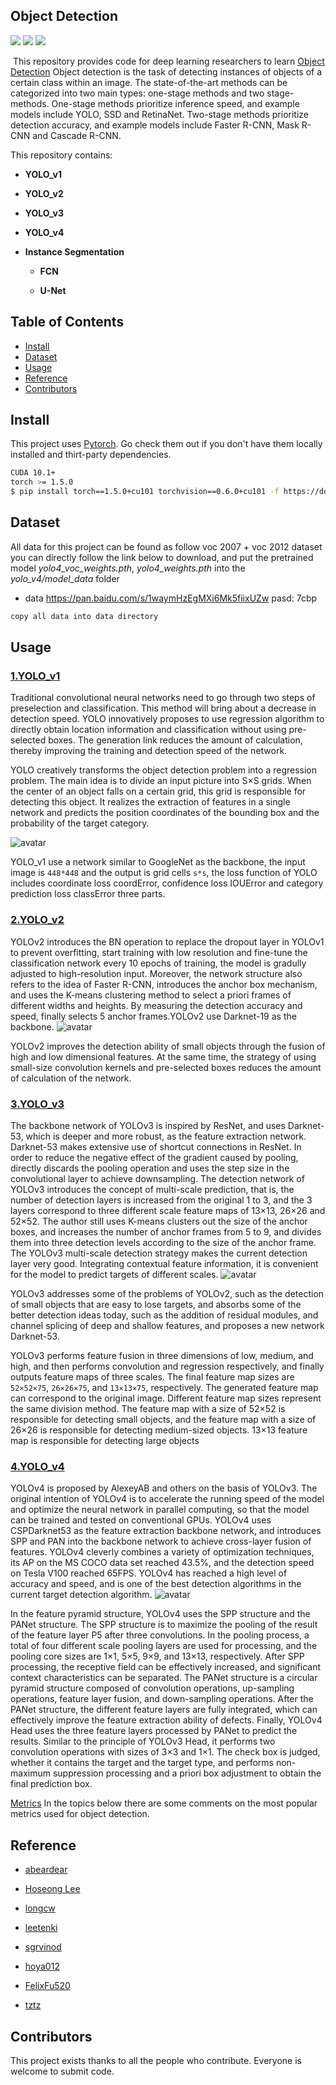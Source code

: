 ## Object Detection

[![](https://img.shields.io/badge/version-1.0.0-brightgreen.svg)](https://github.com/bruce1408/Pytorch_learning)
![](https://img.shields.io/badge/platform-Pytorch-brightgreen.svg)
![](https://img.shields.io/badge/python-3.6-blue.svg)

&nbsp;This repository provides code for deep learning researchers to learn [Object Detection](https://machinelearningmastery.com/object-recognition-with-deep-learning/)
Object detection is the task of detecting instances of objects of a certain class within an image. The state-of-the-art methods can be categorized into two main types: one-stage methods and two stage-methods. One-stage methods prioritize inference speed, and example models include YOLO, SSD and RetinaNet. Two-stage methods prioritize detection accuracy, and example models include Faster R-CNN, Mask R-CNN and Cascade R-CNN.

This repository contains:

- **YOLO_v1**
- **YOLO_v2**
- **YOLO_v3**
- **YOLO_v4**
- **Instance Segmentation**

  - **FCN**

  - **U-Net**

## Table of Contents

- [Install](#install)
- [Dataset](#Dataset)
- [Usage](#usage)
- [Reference](#Reference)
- [Contributors](#Contributors)

## Install

This project uses [Pytorch](https://pytorch.org/get-started/previous-versions/). Go check them out if you don't have them locally installed and thirt-party dependencies.

```sh
CUDA 10.1+
torch >= 1.5.0
$ pip install torch==1.5.0+cu101 torchvision==0.6.0+cu101 -f https://download.pytorch.org/whl/torch_stable.html
```

## Dataset

All data for this project can be found as follow
voc 2007 + voc 2012 dataset you can directly follow the link below to download, and put the pretrained model _yolo4_voc_weights.pth_, _yolo4_weights.pth_ into the _yolo_v4/model_data_ folder

- data <https://pan.baidu.com/s/1waymHzEgMXi6Mk5fiixUZw> pasd: 7cbp

```sh
copy all data into data directory
```

## Usage

### [1.YOLO_v1](https://arxiv.org/abs/1506.02640)

Traditional convolutional neural networks need to go through two steps of preselection and classification. This method will bring about a decrease in detection speed. YOLO innovatively proposes to use regression algorithm to directly obtain location information and classification without using pre-selected boxes. The generation link reduces the amount of calculation, thereby improving the training and detection speed of the network.

YOLO creatively transforms the object detection problem into a regression problem. The main idea is to divide an input picture into S×S grids. When the center of an object falls on a certain grid, this grid is responsible for detecting this object. It realizes the extraction of features in a single network and predicts the position coordinates of the bounding box and the probability of the target category.

![avatar](data/yolov1.png)

YOLO_v1 use a network similar to GoogleNet as the backbone, the input image is `448*448` and the output is grid cells `s*s`, the loss function of YOLO includes coordinate loss coordError, confidence loss IOUError and category prediction loss classError three parts.

### [2.YOLO_v2](https://arxiv.org/abs/1612.08242)

YOLOv2 introduces the BN operation to replace the dropout layer in YOLOv1 to prevent overfitting, start training with low resolution and fine-tune the classification network every 10 epochs of training, the model is gradully adjusted to high-resolution input. Moreover, the network structure also refers to the idea of Faster R-CNN, introduces the anchor box mechanism, and uses the K-means clustering method to select a priori frames of different widths and heights. By measuring the detection accuracy and speed, finally selects 5 anchor frames.YOLOv2 use Darknet-19 as the backbone.
![avatar](data/yolov2.png)

YOLOv2 improves the detection ability of small objects through the fusion of high and low dimensional features. At the same time, the strategy of using small-size convolution kernels and pre-selected boxes reduces the amount of calculation of the network.

### [3.YOLO_v3](https://arxiv.org/abs/1804.02767)

The backbone network of YOLOv3 is inspired by ResNet, and uses Darknet-53, which is deeper and more robust, as the feature extraction network. Darknet-53 makes extensive use of shortcut connections in ResNet. In order to reduce the negative effect of the gradient caused by pooling, directly discards the pooling operation and uses the step size in the convolutional layer to achieve downsampling. The detection network of YOLOv3 introduces the concept of multi-scale prediction, that is, the number of detection layers is increased from the original 1 to 3, and the 3 layers correspond to three different scale feature maps of 13×13, 26×26 and 52×52. The author still uses K-means clusters out the size of the anchor boxes, and increases the number of anchor frames from 5 to 9, and divides them into three detection levels according to the size of the anchor frame. The YOLOv3 multi-scale detection strategy makes the current detection layer very good. Integrating contextual feature information, it is convenient for the model to predict targets of different scales.
![avatar](data/yolov3.png)

YOLOv3 addresses some of the problems of YOLOv2, such as the detection of small objects that are easy to lose targets, and absorbs some of the better detection ideas today, such as the addition of residual modules, and channel splicing of deep and shallow features, and proposes a new network Darknet-53.

YOLOv3 performs feature fusion in three dimensions of low, medium, and high, and then performs convolution and regression respectively, and finally outputs feature maps of three scales. The final feature map sizes are `52×52×75`, `26×26×75`, and `13×13×75`, respectively. The generated feature map can correspond to the original image. Different feature map sizes represent the same division method. The feature map with a size of 52×52 is responsible for detecting small objects, and the feature map with a size of 26×26 is responsible for detecting medium-sized objects. 13×13 feature map is responsible for detecting large objects

### [4.YOLO_v4](https://arxiv.org/abs/2004.10934)

YOLOv4 is proposed by AlexeyAB and others on the basis of YOLOv3. The original intention of YOLOv4 is to accelerate the running speed of the model and optimize the neural network in parallel computing, so that the model can be trained and tested on conventional GPUs. YOLOv4 uses CSPDarknet53 as the feature extraction backbone network, and introduces SPP and PAN into the backbone network to achieve cross-layer fusion of features. YOLOv4 cleverly combines a variety of optimization techniques, its AP on the MS COCO data set reached 43.5%, and the detection speed on Tesla V100 reached 65FPS. YOLOv4 has reached a high level of accuracy and speed, and is one of the best detection algorithms in the current target detection algorithm.
![avatar](data/yolov4.png)

In the feature pyramid structure, YOLOv4 uses the SPP structure and the PANet structure. The SPP structure is to maximize the pooling of the result of the feature layer P5 after three convolutions. In the pooling process, a total of four different scale pooling layers are used for processing, and the pooling core sizes are 1×1, 5×5, 9×9, and 13×13, respectively. After SPP processing, the receptive field can be effectively increased, and significant context characteristics can be separated. The PANet structure is a circular pyramid structure composed of convolution operations, up-sampling operations, feature layer fusion, and down-sampling operations. After the PANet structure, the different feature layers are fully integrated, which can effectively improve the feature extraction ability of defects. Finally, YOLOv4 Head uses the three feature layers processed by PANet to predict the results. Similar to the principle of YOLOv3 Head, it performs two convolution operations with sizes of 3×3 and 1×1. The check box is judged, whether it contains the target and the target type, and performs non-maximum suppression processing and a priori box adjustment to obtain the final prediction box.

[Metrics](https://github.com/rafaelpadilla/Object-Detection-Metrics)
In the topics below there are some comments on the most popular metrics used for object detection.

## Reference

- [abeardear](https://github.com/abeardear)
- [Hoseong Lee](https://github.com/hoya012/deep_learning_object_detection)

- [longcw](https://github.com/longcw/yolo2-pytorch)

- [leetenki](https://github.com/leetenki/YOLOv2)

- [sgrvinod](https://github.com/sgrvinod/a-PyTorch-Tutorial-to-Object-Detection)

- [hoya012](https://github.com/hoya012/deep_learning_object_detection)

- [FelixFu520](https://github.com/FelixFu520/yolov1)

- [tztz](https://github.com/tztztztztz/yolov2.pytorch.git)

## Contributors

This project exists thanks to all the people who contribute.
Everyone is welcome to submit code.

